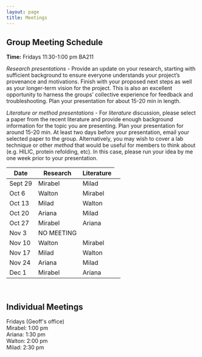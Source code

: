 ```yaml
---
layout: page
title: Meetings
---
```


## Group Meeting Schedule
**Time:** Fridays 11:30-1:00 pm BA211<br/>


*Research presentations* - Provide an update on your research, starting with sufficient background to ensure everyone understands your project’s provenance and motivations. Finish with your proposed next steps as well as your longer-term vision for the project. This is also an excellent opportunity to harness the groups’ collective experience for feedback and troubleshooting. Plan your presentation for about 15-20 min in length.<br/>

*Literature or method presentations* - For *literature* discussion, please select a paper from the recent literature and provide enough background information for the topic you are presenting. Plan your presentation for around 15-20 min. At least two days before your presentation, email your selected paper to the group. Alternatively, you may wish to cover a lab technique or other *method* that would be useful for members to think about (e.g. HILIC, protein refolding, etc). In this case, please run your idea by me one week prior to your presentation.<br/>

<table>
  <thead>
    <tr>
      <th>Date</th>
      <th>Research</th>
      <th>Literature</th>
    </tr>
  </thead>
  <tbody>
    <tr>
      <td>Sept 29</td>
      <td>Mirabel</td>
      <td>Milad</td>
      <td></td>
    </tr>
    <tr>
      <td>Oct 6</td>
      <td>Walton</td>
      <td>Mirabel</td>
    </tr>
    <tr>
      <td>Oct 13</td>
      <td>Milad</td>
      <td>Walton</td>
    </tr>
    <tr>
      <td>Oct 20</td>
      <td>Ariana</td>
      <td>Milad</td>
    </tr>
    <tr>
      <td>Oct 27</td>
      <td>Mirabel</td>
      <td>Ariana</td>
    </tr>
    <tr>
      <td>Nov 3</td>
      <td>NO MEETING</td>
    </tr>
    <tr>
      <td>Nov 10</td>
      <td>Walton</td>
      <td>Mirabel</td>
    </tr>
    <tr>
      <td>Nov 17</td>
      <td>Milad</td>
      <td>Walton</td>
    </tr>
    <tr>
      <td>Nov 24</td>
      <td>Ariana</td>
      <td>Milad</td>
    </tr>
    <tr>
      <td>Dec 1</td>
      <td>Mirabel</td>
      <td>Ariana</td>
    </tr>
  </tbody>
</table>

<br/>

## Individual Meetings
Fridays (Geoff's office)<br/>
Mirabel: 1:00 pm<br/>
Ariana: 1:30 pm<br/>
Walton: 2:00 pm<br/>
Milad: 2:30 pm






